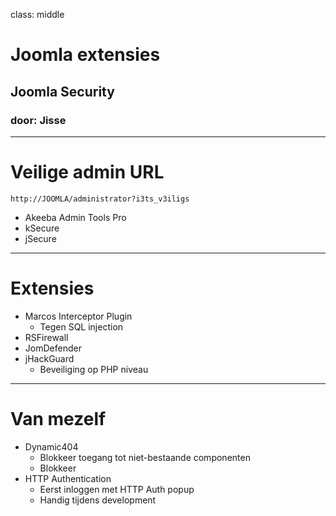 class: middle
# Joomla extensies
## Joomla Security
### door: Jisse

---
# Veilige admin URL
```
http://JOOMLA/administrator?i3ts_v3iligs
```
* Akeeba Admin Tools Pro
* kSecure
* jSecure

---
# Extensies
* Marcos Interceptor Plugin
    - Tegen SQL injection
* RSFirewall
* JomDefender
* jHackGuard
    - Beveiliging op PHP niveau

---
# Van mezelf
- Dynamic404
    - Blokkeer toegang tot niet-bestaande componenten
    - Blokkeer
- HTTP Authentication
    - Eerst inloggen met HTTP Auth popup
    - Handig tijdens development
